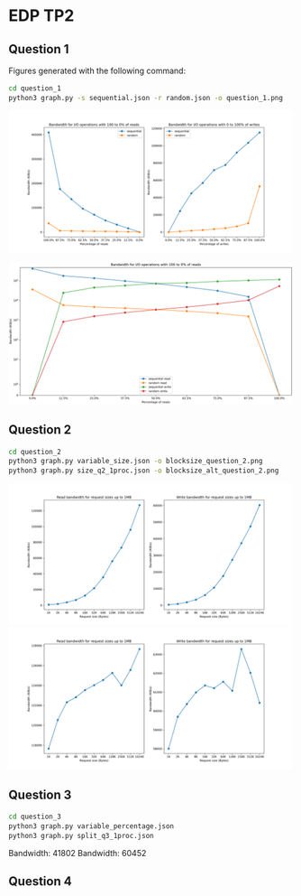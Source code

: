 # EDP TP2

## Question 1

Figures generated with the following command:

```bash
cd question_1
python3 graph.py -s sequential.json -r random.json -o question_1.png
```

![](./question_1/separated_question_1.png)

![](./question_1/merged_question_1.png)

## Question 2

```bash
cd question_2
python3 graph.py variable_size.json -o blocksize_question_2.png
python3 graph.py size_q2_1proc.json -o blocksize_alt_question_2.png
```

![](./question_2/blocksize_question_2.png)
![](./question_2/blocksize_alt_question_2.png)

## Question 3

```bash
cd question_3
python3 graph.py variable_percentage.json
python3 graph.py split_q3_1proc.json
```

Bandwidth:  41802
Bandwidth:  60452

## Question 4

